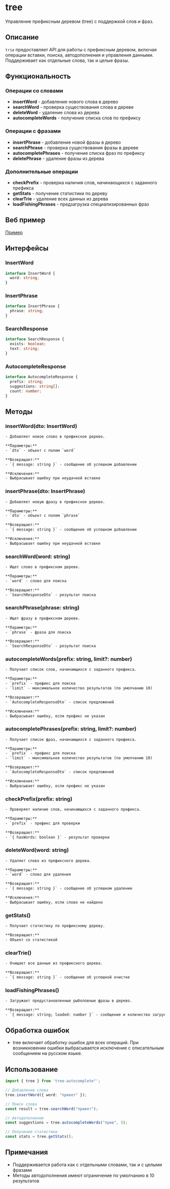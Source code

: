# tree

Управление префиксным деревом (tree) с поддержкой слов и фраз.

## Описание

`trie` предоставляет API для работы с префиксным деревом, включая операции вставки, поиска, автодополнения и управления данными. Поддерживает как отдельные слова, так и целые фразы.

## Функциональность

### Операции со словами

- **insertWord** - добавление нового слова в дерево
- **searchWord** - проверка существования слова в дереве
- **deleteWord** - удаление слова из дерева
- **autocompleteWords** - получение списка слов по префиксу

### Операции с фразами

- **insertPhrase** - добавление новой фразы в дерево
- **searchPhrase** - проверка существования фразы в дереве
- **autocompletePhrases** - получение списка фраз по префиксу
- **deletePhrase** - удаление фразы из дерева

### Дополнительные операции

- **checkPrefix** - проверка наличия слов, начинающихся с заданного префикса
- **getStats** - получение статистики по дереву
- **clearTrie** - удаление всех данных из дерева
- **loadFishingPhrases** - предзагрузка специализированных фраз

## Веб пример

[Пример](https://prefix-tree-web-example.vercel.app/)

## Интерфейсы

### InsertWord
```typescript
interface InsertWord {
  word: string;
}
```

### InsertPhrase
```typescript
interface InsertPhrase {
  phrase: string;
}
```

### SearchResponse
```typescript
interface SearchResponse {
  exists: boolean;
  text: string;
}
```

### AutocompleteResponse
```typescript
interface AutocompleteResponse {
  prefix: string;
  suggestions: string[];
  count: number;
}
```

## Методы

### insertWord(dto: InsertWord)
```html
- Добавляет новое слово в префиксное дерево.

**Параметры:**
- `dto` - объект с полем `word`

**Возвращает:**
- `{ message: string }` - сообщение об успешном добавлении

**Исключения:**
- Выбрасывает ошибку при неудачной вставке
```

### insertPhrase(dto: InsertPhrase)
```html
- Добавляет новую фразу в префиксное дерево.

**Параметры:**
- `dto` - объект с полем `phrase`

**Возвращает:**
- `{ message: string }` - сообщение об успешном добавлении

**Исключения:**
- Выбрасывает ошибку при неудачной вставке
```

### searchWord(word: string)
```html
- Ищет слово в префиксном дереве.

**Параметры:**
- `word` - слово для поиска

**Возвращает:**
- `SearchResponseDto` - результат поиска
```

### searchPhrase(phrase: string)
```html
- Ищет фразу в префиксном дереве.

**Параметры:**
- `phrase` - фраза для поиска

**Возвращает:**
- `SearchResponseDto` - результат поиска
```

### autocompleteWords(prefix: string, limit?: number)
```html
- Получает список слов, начинающихся с заданного префикса.

**Параметры:**
- `prefix` - префикс для поиска
- `limit` - максимальное количество результатов (по умолчанию 10)

**Возвращает:**
- `AutocompleteResponseDto` - список предложений

**Исключения:**
- Выбрасывает ошибку, если префикс не указан
```

### autocompletePhrases(prefix: string, limit?: number)
```html
- Получает список фраз, начинающихся с заданного префикса.

**Параметры:**
- `prefix` - префикс для поиска
- `limit` - максимальное количество результатов (по умолчанию 10)

**Возвращает:**
- `AutocompleteResponseDto` - список предложений

**Исключения:**
- Выбрасывает ошибку, если префикс не указан
```

### checkPrefix(prefix: string)
```html
- Проверяет наличие слов, начинающихся с заданного префикса.

**Параметры:**
- `prefix` - префикс для проверки

**Возвращает:**
- `{ hasWords: boolean }` - результат проверки
```

### deleteWord(word: string)
```html
- Удаляет слово из префиксного дерева.

**Параметры:**
- `word` - слово для удаления

**Возвращает:**
- `{ message: string }` - сообщение об успешном удалении

**Исключения:**
- Выбрасывает ошибку, если слово не найдено
```

### getStats()
```html
- Получает статистику по префиксному дереву.

**Возвращает:**
- Объект со статистикой
```

### clearTrie()
```html
- Очищает все данные из префиксного дерева.

**Возвращает:**
- `{ message: string }` - сообщение об успешной очистке
```

### loadFishingPhrases()
```html
- Загружает предустановленные рыболовные фразы в дерево.

**Возвращает:**
- `{ message: string; loaded: number }` - сообщение и количество загруженных фраз
```

## Обработка ошибок

- tree включает обработку ошибок для всех операций. При возникновении ошибки выбрасывается исключение с описательным сообщением на русском языке.

## Использование

```typescript
import { tree } from 'tree-autocomplete"';

// Добавление слова
tree.insertWord({ word: "привет" });

// Поиск слова
const result = tree.searchWord("привет");

// Автодополнение
const suggestions = tree.autocompleteWords("прив", 5);

// Получение статистики
const stats = tree.getStats();
```

## Примечания

- Поддерживается работа как с отдельными словами, так и с целыми фразами
- Методы автодополнения имеют ограничение по умолчанию в 10 результатов